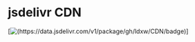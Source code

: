 # jsdelivr CDN

[![(https://data.jsdelivr.com/v1/package/gh/ldxw/CDN/badge)](https://www.jsdelivr.com/package/gh/ldxw/CDN)]
